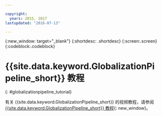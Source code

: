 ```yaml
---

copyright:
  years: 2015, 2017
lastupdated: "2016-07-13"

---
```


{:new_window: target="_blank"}
{:shortdesc: .shortdesc}
{:screen:.screen}
{:codeblock:.codeblock}

# {{site.data.keyword.GlobalizationPipeline_short}} 教程
{: #globalizationpipeline_tutorial}


有关 {{site.data.keyword.GlobalizationPipeline_short}} 的视频教程，请参阅 [{{site.data.keyword.GlobalizationPipeline_short}} 教程](https://www.youtube.com/watch?v=r_w7IvPNtH0){: new_window}。


